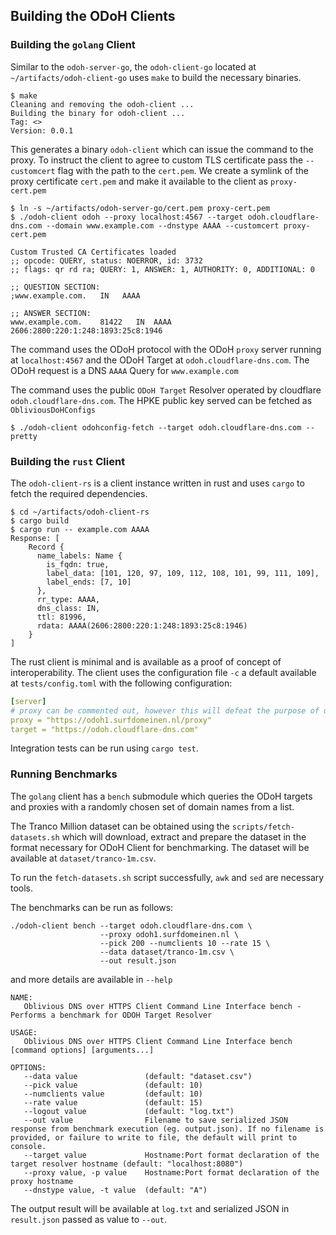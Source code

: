 ## Building the ODoH Clients

### Building the `golang` Client

Similar to the `odoh-server-go`, the `odoh-client-go` located at `~/artifacts/odoh-client-go` uses `make` to build the necessary binaries.

```shell script
$ make
Cleaning and removing the odoh-client ...
Building the binary for odoh-client ...
Tag: <>
Version: 0.0.1
```

This generates a binary `odoh-client` which can issue the command to the proxy. To instruct the client to agree to custom TLS certificate pass the `--customcert` flag with the path to the `cert.pem`.
We create a symlink of the proxy certificate `cert.pem` and make it available to the client as `proxy-cert.pem`

```shell script
$ ln -s ~/artifacts/odoh-server-go/cert.pem proxy-cert.pem
$ ./odoh-client odoh --proxy localhost:4567 --target odoh.cloudflare-dns.com --domain www.example.com --dnstype AAAA --customcert proxy-cert.pem

Custom Trusted CA Certificates loaded
;; opcode: QUERY, status: NOERROR, id: 3732
;; flags: qr rd ra; QUERY: 1, ANSWER: 1, AUTHORITY: 0, ADDITIONAL: 0

;; QUESTION SECTION:
;www.example.com.	IN	 AAAA

;; ANSWER SECTION:
www.example.com.	81422	IN	AAAA	2606:2800:220:1:248:1893:25c8:1946
```

The command uses the ODoH protocol with the ODoH `proxy` server running at `localhost:4567` and the ODoH Target at `odoh.cloudflare-dns.com`.
The ODoH request is a DNS `AAAA` Query for `www.example.com`

The command uses the public `ODoH Target` Resolver operated by cloudflare `odoh.cloudflare-dns.com`. The HPKE public key
served can be fetched as `ObliviousDoHConfigs`

```shell script
$ ./odoh-client odohconfig-fetch --target odoh.cloudflare-dns.com --pretty
```

### Building the `rust` Client

The `odoh-client-rs` is a client instance written in rust and uses `cargo` to fetch the required dependencies.

```shell script
$ cd ~/artifacts/odoh-client-rs
$ cargo build
$ cargo run -- example.com AAAA
Response: [
    Record { 
      name_labels: Name { 
        is_fqdn: true, 
        label_data: [101, 120, 97, 109, 112, 108, 101, 99, 111, 109], 
        label_ends: [7, 10]
      }, 
      rr_type: AAAA, 
      dns_class: IN, 
      ttl: 81996, 
      rdata: AAAA(2606:2800:220:1:248:1893:25c8:1946) 
    }
]
```

The rust client is minimal and is available as a proof of concept of interoperability. The client uses the configuration
file `-c` a default available at `tests/config.toml` with the following configuration:

```yaml
[server]
# proxy can be commented out, however this will defeat the purpose of using ODoH.
proxy = "https://odoh1.surfdomeinen.nl/proxy"
target = "https://odoh.cloudflare-dns.com"
```

Integration tests can be run using `cargo test`.

### Running Benchmarks

The `golang` client has a `bench` submodule which queries the ODoH targets and proxies with a randomly chosen set of domain names from a list.

The Tranco Million dataset can be obtained using the `scripts/fetch-datasets.sh` which will download, extract and prepare the dataset
in the format necessary for ODoH Client for benchmarking. The dataset will be available at `dataset/tranco-1m.csv`.

To run the `fetch-datasets.sh` script successfully, `awk` and `sed` are necessary tools.

The benchmarks can be run as follows:

```shell script
./odoh-client bench --target odoh.cloudflare-dns.com \
                    --proxy odoh1.surfdomeinen.nl \
                    --pick 200 --numclients 10 --rate 15 \
                    --data dataset/tranco-1m.csv \
                    --out result.json
```

and more details are available in `--help`

```text
NAME:
   Oblivious DNS over HTTPS Client Command Line Interface bench - Performs a benchmark for ODOH Target Resolver

USAGE:
   Oblivious DNS over HTTPS Client Command Line Interface bench [command options] [arguments...]

OPTIONS:
   --data value               (default: "dataset.csv")
   --pick value               (default: 10)
   --numclients value         (default: 10)
   --rate value               (default: 15)
   --logout value             (default: "log.txt")
   --out value                Filename to save serialized JSON response from benchmark execution (eg. output.json). If no filename is provided, or failure to write to file, the default will print to console.
   --target value             Hostname:Port format declaration of the target resolver hostname (default: "localhost:8080")
   --proxy value, -p value    Hostname:Port format declaration of the proxy hostname
   --dnstype value, -t value  (default: "A")
```

The output result will be available at `log.txt` and serialized JSON in `result.json` passed as value to `--out`.